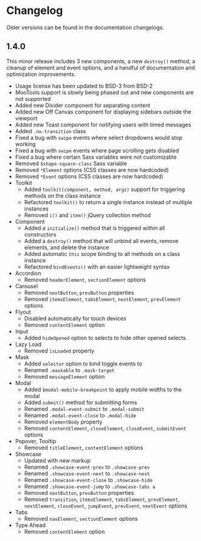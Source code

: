 # Changelog #

Older versions can be found in the documentation changelogs.

## 1.4.0 ##
This minor release includes 3 new components, a new `destroy()` method,
a cleanup of element and event options, and a handful of documentation and optimization improvements.

* Usage license has been updated to BSD-3 from BSD-2
* MooTools support is slowly being phased out and new components are not supported
* Added new Divider component for separating content
* Added new Off Canvas component for displaying sidebars outside the viewport
* Added new Toast component for notifying users with timed messages
* Added `.no-transition` class
* Fixed a bug with `swipe` events where select dropdowns would stop working
* Fixed a bug with `swipe` events where page scrolling gets disabled
* Fixed a bug where certain Sass variables were not customizable
* Removed `$shape-square-class` Sass variable
* Removed `*Element` options (CSS classes are now hardcoded)
* Removed `*Event` options (CSS classes are now hardcoded)
* Toolkit
    * Added `toolkit(component, method, args)` support for triggering methods on the class instance
    * Refactored `toolkit()` to return a single instance instead of multiple instances
    * Removed `i()` and `item()` jQuery collection method
* Component
    * Added a `initialize()` method that is triggered within all constructors
    * Added a `destroy()` method that will unbind all events, remove elements, and delete the instance
    * Added automatic `this` scope binding to all methods on a class instance
    * Refactored `bindEvents()` with an easier lightweight syntax
* Accordion
    * Removed `headerElement`, `sectionElement` options
* Carousel
    * Removed `nextButton`, `prevButton` properties
    * Removed `itemsElement`, `tabsElement`, `nextElement`, `prevElement` options
* Flyout
    * Disabled automatically for touch devices
    * Removed `contentElement` option
* Input
    * Added `hideOpened` option to selects to hide other opened selects
* Lazy Load
    * Removed `isLoaded` property
* Mask
    * Added `selector` option to bind toggle events to
    * Renamed `.maskable` to `.mask-target`
    * Removed `messageElement` option
* Modal
    * Added `$modal-mobile-breakpoint` to apply mobile widths to the modal
    * Added `submit()` method for submitting forms
    * Renamed `.modal-event-submit` to `.modal-submit`
    * Renamed `.modal-event-close` to `.modal-hide`
    * Removed `elementBody` property
    * Removed `contentElement`, `closeElement`, `closeEvent`, `submitEvent` options
* Popover, Tooltip
    * Removed `titleElement`, `contentElement` options
* Showcase
    * Updated with new markup
    * Renamed `.showcase-event-prev` to `.showcase-prev`
    * Renamed `.showcase-event-next` to `.showcase-next`
    * Renamed `.showcase-event-close` to `.showcase-hide`
    * Renamed `.showcase-event-jump` to `.showcase-tabs a`
    * Removed `nextButton`, `prevButton` properties
    * Removed `transition`, `itemsElement`, `tabsElement`, `prevElement`, `nextElement`,
        `closeEvent`, `jumpEvent`, `prevEvent`, `nextEvent` options
* Tabs
    * Removed `navElement`, `sectionElement` options
* Type Ahead
    * Removed `contentElement` option